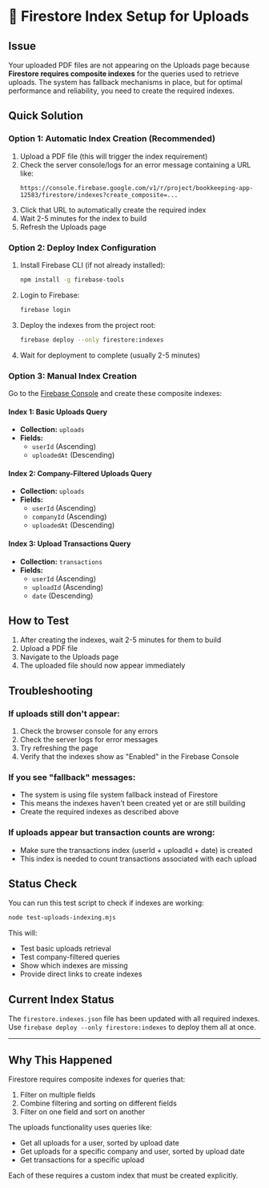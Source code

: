 # 🔧 Firestore Index Setup for Uploads

## Issue
Your uploaded PDF files are not appearing on the Uploads page because **Firestore requires composite indexes** for the queries used to retrieve uploads. The system has fallback mechanisms in place, but for optimal performance and reliability, you need to create the required indexes.

## Quick Solution

### Option 1: Automatic Index Creation (Recommended)
1. Upload a PDF file (this will trigger the index requirement)
2. Check the server console/logs for an error message containing a URL like:
   ```
   https://console.firebase.google.com/v1/r/project/bookkeeping-app-12583/firestore/indexes?create_composite=...
   ```
3. Click that URL to automatically create the required index
4. Wait 2-5 minutes for the index to build
5. Refresh the Uploads page

### Option 2: Deploy Index Configuration
1. Install Firebase CLI (if not already installed):
   ```bash
   npm install -g firebase-tools
   ```

2. Login to Firebase:
   ```bash
   firebase login
   ```

3. Deploy the indexes from the project root:
   ```bash
   firebase deploy --only firestore:indexes
   ```

4. Wait for deployment to complete (usually 2-5 minutes)

### Option 3: Manual Index Creation
Go to the [Firebase Console](https://console.firebase.google.com/project/bookkeeping-app-12583/firestore/indexes) and create these composite indexes:

#### Index 1: Basic Uploads Query
- **Collection:** `uploads`
- **Fields:**
  - `userId` (Ascending)
  - `uploadedAt` (Descending)

#### Index 2: Company-Filtered Uploads Query
- **Collection:** `uploads`
- **Fields:**
  - `userId` (Ascending)
  - `companyId` (Ascending)
  - `uploadedAt` (Descending)

#### Index 3: Upload Transactions Query
- **Collection:** `transactions`
- **Fields:**
  - `userId` (Ascending)
  - `uploadId` (Ascending)
  - `date` (Descending)

## How to Test

1. After creating the indexes, wait 2-5 minutes for them to build
2. Upload a PDF file
3. Navigate to the Uploads page
4. The uploaded file should now appear immediately

## Troubleshooting

### If uploads still don't appear:
1. Check the browser console for any errors
2. Check the server logs for error messages
3. Try refreshing the page
4. Verify that the indexes show as "Enabled" in the Firebase Console

### If you see "fallback" messages:
- The system is using file system fallback instead of Firestore
- This means the indexes haven't been created yet or are still building
- Create the required indexes as described above

### If uploads appear but transaction counts are wrong:
- Make sure the transactions index (userId + uploadId + date) is created
- This index is needed to count transactions associated with each upload

## Status Check

You can run this test script to check if indexes are working:

```bash
node test-uploads-indexing.mjs
```

This will:
- Test basic uploads retrieval
- Test company-filtered queries
- Show which indexes are missing
- Provide direct links to create indexes

## Current Index Status

The `firestore.indexes.json` file has been updated with all required indexes. Use `firebase deploy --only firestore:indexes` to deploy them all at once.

---

## Why This Happened

Firestore requires composite indexes for queries that:
1. Filter on multiple fields
2. Combine filtering and sorting on different fields
3. Filter on one field and sort on another

The uploads functionality uses queries like:
- Get all uploads for a user, sorted by upload date
- Get uploads for a specific company and user, sorted by upload date
- Get transactions for a specific upload

Each of these requires a custom index that must be created explicitly.
